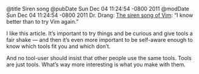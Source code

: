 @title Siren song
@pubDate Sun Dec 04 11:24:54 -0800 2011
@modDate Sun Dec 04 11:24:54 -0800 2011
Dr. Drang: <a href="http://www.leancrew.com/all-this/2011/11/the-siren-song-of-vim/">The siren song of Vim</a>: “I know better than to try Vim again.”

I like this article. It’s important to try things and be curious and give tools a fair shake — and then it’s even more important to be self-aware enough to know which tools fit you and which don’t.

And no tool-user should insist that other people use the same tools. Tools are just tools. What’s way more interesting is what you make with them.
